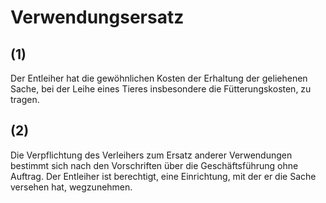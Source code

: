 # Verwendungsersatz



## (1)

 Der Entleiher hat die gewöhnlichen Kosten der Erhaltung der geliehenen Sache, bei der Leihe eines Tieres insbesondere die Fütterungskosten, zu tragen.

## (2)

 Die Verpflichtung des Verleihers zum Ersatz anderer Verwendungen bestimmt sich nach den Vorschriften über die Geschäftsführung ohne Auftrag. Der Entleiher ist berechtigt, eine Einrichtung, mit der er die Sache versehen hat, wegzunehmen. 

